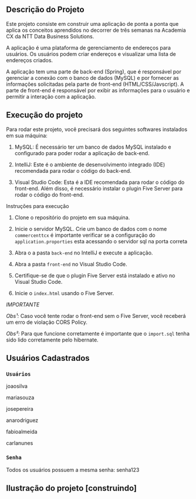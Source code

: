 ## Descrição do Projeto

Este projeto consiste em construir uma aplicação de ponta a ponta que aplica os conceitos aprendidos no decorrer de três semanas na Academia CX da NTT Data Business Solutions.

A aplicação é uma plataforma de gerenciamento de endereços para usuários. Os usuários podem criar endereços e visualizar uma lista de endereços criados.

A aplicação tem uma parte de back-end (Spring), que é responsável por gerenciar a conexão com o banco de dados (MySQL) e por fornecer as informações solicitadas pela parte de front-end (HTML/CSS/Javscript). A parte de front-end é responsável por exibir as informações para o usuário e permitir a interação com a aplicação.

## Execução do projeto

Para rodar este projeto, você precisará dos seguintes softwares instalados em sua máquina:

1. MySQL: É necessário ter um banco de dados MySQL instalado e configurado para poder rodar a aplicação de back-end.

2. IntelliJ: Este é o ambiente de desenvolvimento integrado (IDE) recomendada para rodar o código do back-end.

3. Visual Studio Code: Esta é a IDE recomendada para rodar o código do front-end. Além disso, é necessário instalar o plugin Five Server para rodar o código do front-end.

Instruções para execução

1. Clone o repositório do projeto em sua máquina.

2. Inicie o servidor MySQL. Crie um banco de dados com o nome `commercenttcx` é importante verificar se a configuração do `application.proporties` esta acessando o servidor sql na porta correta

3. Abra o a pasta `back-end` no IntelliJ e execute a aplicação.

4. Abra a pasta `front-end` no Visual Studio Code.

5. Certifique-se de que o plugin Five Server está instalado e ativo no Visual Studio Code.

6. Inicie o `index.html` usando o Five Server.

_IMPORTANTE_

_Obs¹:_ Caso você tente rodar o front-end sem o Five Server, você receberá um erro de violação CORS Policy.

_Obs²:_ Para que funcione corretamente é importante que o `import.sql` tenha sido lido corretamente pelo hibernate.

## Usuários Cadastrados

### `Usuários`

joaosilva

mariasouza

josepereira

anarodriguez

fabioalmeida

carlanunes

### `Senha`

Todos os usuários possuem a mesma senha: senha123

## Ilustração do projeto [construindo]
